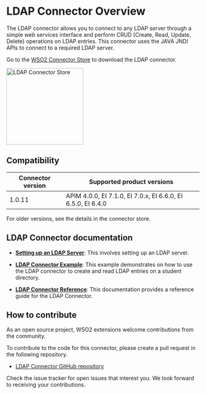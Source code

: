 # LDAP Connector Overview

The LDAP connector allows you to connect to any LDAP server through a simple web services interface and perform CRUD 
(Create, Read, Update, Delete) operations on LDAP entries. This connector uses the JAVA JNDI APIs to connect to a 
required LDAP server.

Go to the <a target="_blank" href="https://store.wso2.com/connector/esb-connector-ldap">WSO2 Connector Store</a> to download the LDAP connector.

<img src="{{base_path}}/assets/img/integrate/connectors/ldap-store.png" title="LDAP Connector Store" width="200" alt="LDAP Connector Store"/>

## Compatibility

| Connector version | Supported product versions |
| ------------- |------------- |
|  1.0.11        |  APIM 4.0.0, EI 7.1.0, EI 7.0.x, EI 6.6.0, EI 6.5.0, EI 6.4.0 |

For older versions, see the details in the connector store.

## LDAP Connector documentation

* **[Setting up an LDAP Server]({{base_path}}/reference/connectors/ldap-connector/setting-up-ldap/)**: This involves setting up an LDAP server.

* **[LDAP Connector Example]({{base_path}}/reference/connectors/ldap-connector/ldap-connector-example/)**: This example demonstrates on how to use the LDAP connector to create and read LDAP entries on a student directory. 

* **[LDAP Connector Reference]({{base_path}}/reference/connectors/ldap-connector/ldap-server-configuration/)**: This documentation provides a reference guide for the LDAP Connector.

## How to contribute

As an open source project, WSO2 extensions welcome contributions from the community. 

To contribute to the code for this connector, please create a pull request in the following repository. 

* [LDAP Connector GitHub repository](https://github.com/wso2-extensions/esb-connector-ldap)

Check the issue tracker for open issues that interest you. We look forward to receiving your contributions.

